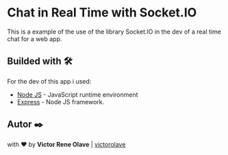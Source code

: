 # Chat in Real Time with Socket.IO

This is a example of the use of the library Socket.IO in the dev of a real time chat for a web app.

## Builded with 🛠️

For the dev of this app i used:
* [Node JS](https://nodejs.org/en/) - JavaScript runtime environment
* [Express](https://expressjs.com/) - Node JS framework.

## Autor ✒️

with ❤️ by  **Victor Rene Olave** | [victorolave](https://github.com/victorolave)
